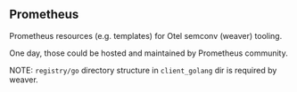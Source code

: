 ## Prometheus

Prometheus resources (e.g. templates) for Otel semconv (weaver) tooling.

One day, those could be hosted and maintained by Prometheus community.

NOTE: `registry/go` directory structure in `client_golang` dir is required by weaver.
